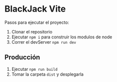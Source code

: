 
# BlackJack Vite

Pasos para ejecutar el proyecto:

1. Clonar el repositorio
2. Ejecutar ```npm i``` para construir los modulos de node
3. Correr el devServer ```npm run dev```

## Producción

1. Ejecutar ```npm run build```
2. Tomar la carpeta ```dist``` y desplegarla